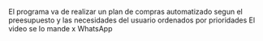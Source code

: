 El programa va de realizar un plan de compras automatizado segun el preesupuesto y las necesidades del usuario ordenados por prioridades
El video se lo mande x WhatsApp 
